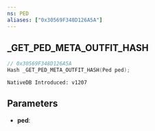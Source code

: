```yaml
---
ns: PED
aliases: ["0x30569F348D126A5A"]
---
```

## _GET_PED_META_OUTFIT_HASH

```c
// 0x30569F348D126A5A
Hash _GET_PED_META_OUTFIT_HASH(Ped ped);
```

```
NativeDB Introduced: v1207
```

## Parameters
* **ped**:
